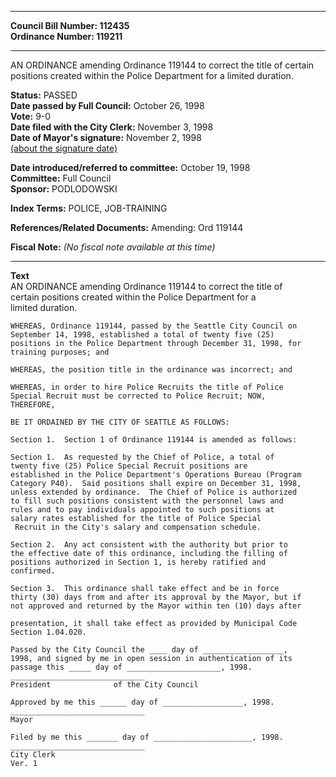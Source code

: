 * * * * *  
  
**Council Bill Number: [](#h0)[](#h2)112435**   
**Ordinance Number: 119211**  
  
* * * * *  
  
AN ORDINANCE amending Ordinance 119144 to correct the title of certain positions created within the Police Department for a limited duration.  
  
**Status:** PASSED   
**Date passed by Full Council:** October 26, 1998   
**Vote:** 9-0   
**Date filed with the City Clerk:** November 3, 1998   
**Date of Mayor's signature:** November 2, 1998   
[(about the signature date)](/~public/approvaldate.htm)   
  
  
**Date introduced/referred to committee:** October 19, 1998   
**Committee:** Full Council   
**Sponsor:** PODLODOWSKI   
  
**Index Terms:** POLICE, JOB-TRAINING  
  
**References/Related Documents:** Amending: Ord 119144  
  
**Fiscal Note:** *(No fiscal note available at this time)*  
  
* * * * *  
  
**Text**  
    AN ORDINANCE amending Ordinance 119144 to correct the title of  
    certain positions created within the Police Department for a  
    limited duration.  
  
    WHEREAS, Ordinance 119144, passed by the Seattle City Council on  
    September 14, 1998, established a total of twenty five (25)  
    positions in the Police Department through December 31, 1998, for  
    training purposes; and  
  
    WHEREAS, the position title in the ordinance was incorrect; and  
  
    WHEREAS, in order to hire Police Recruits the title of Police  
    Special Recruit must be corrected to Police Recruit; NOW,  
    THEREFORE,  
  
    BE IT ORDAINED BY THE CITY OF SEATTLE AS FOLLOWS:  
  
    Section 1.  Section 1 of Ordinance 119144 is amended as follows:  
  
    Section 1.  As requested by the Chief of Police, a total of  
    twenty five (25) Police Special Recruit positions are  
    established in the Police Department's Operations Bureau (Program  
    Category P40).  Said positions shall expire on December 31, 1998,  
    unless extended by ordinance.  The Chief of Police is authorized  
    to fill such positions consistent with the personnel laws and  
    rules and to pay individuals appointed to such positions at  
    salary rates established for the title of Police Special  
     Recruit in the City's salary and compensation schedule.  
  
    Section 2.  Any act consistent with the authority but prior to  
    the effective date of this ordinance, including the filling of  
    positions authorized in Section 1, is hereby ratified and  
    confirmed.  
  
    Section 3.  This ordinance shall take effect and be in force  
    thirty (30) days from and after its approval by the Mayor, but if  
    not approved and returned by the Mayor within ten (10) days after  
  
    presentation, it shall take effect as provided by Municipal Code  
    Section 1.04.020.  
  
    Passed by the City Council the ____ day of __________________,  
    1998, and signed by me in open session in authentication of its  
    passage this _____ day of _____________________, 1998.  
    ______________________________  
    President              of the City Council  
  
    Approved by me this ______ day of __________________, 1998.  
    ______________________________  
    Mayor  
  
    Filed by me this _______ day of ______________________, 1998.  
    ______________________________  
    City Clerk  
    Ver. 1  
